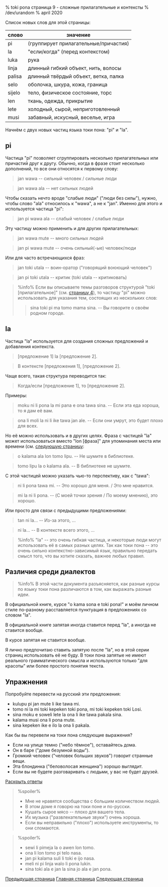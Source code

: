 % toki pona страница 9  - сложные прилагательные и контексты
% /dev/urandom
% april 2020

Список новых слов для этой страницы:

| слово     | значение                                |
|-----------|-----------------------------------------|
| pi        | (группирует прилагательные/причастия)   |
| la        | "если/когда" (перед контекстом)         |
| luka      | рука                                    |
| linja     | длинный гибкий объект, нить, волосы     |
| palisa    | длинный твёрдый объект, ветка, палка    |
| selo      | оболочка, шкура, кожа, граница          |
| sijelo    | тело, физическое состояние, торс        |
| len       | ткань, одежда, прикрытие                |
| lete      | холодный, сырой, неприготовленный       |
| musi      | забавный, искусный, веселье, игра       |

Начнём с двух новых частиц языка токи пона: "pi" и "la".

## pi

Частица "pi" позволяет сгруппировать несколько прилагательных или причастий друг
к другу. Обычно, когда в фразе стоит несколько дополнений, то все они относятся
к первому слову:

> jan wawa -- сильный человек / сильные люди

> jan wawa ala -- нет сильных людей

Чтобы сказать нечто вроде "слабые люди" ("люди без силы"), нужно, чтобы слово
"ala" относилось к "wawa", а не к "jan". Именно для этого и используется частица
"pi":

> jan pi wawa ala -- слабый человек / слабые люди

Эту частицу можно применить и для других прилагательных:

> jan wawa mute -- много сильных людей

> jan pi wawa mute -- очень сильный(-ые) человек/люди

Или для часто встречающихся фраз:

> jan toki utala -- воин-оратор ("говорящий воюющий человек")

> jan pi toki utala -- критик (toki utala -- критиковать)

> %info%
> Если вы описываете темы разговоров структурой "toki [прилагательное]" (см.
> [страницу 4](ru_4.html)), то частицу "pi" можно использовать для указания тем,
> состоящих из нескольких слов:
>
> > sina toki pi ma tomo mama sina. -- Вы говорите о своём родном городе.
>

## la

Частица "la" используется для создания сложных предложений и добавления
контекста.

> [предложение 1] la [предложение 2].

> В контексте [предложения 1], [предложение 2].

Чаще всего, такая структура переводится так:

> Когда/если [предложение 1], то [предложение 2].

Примеры:

> moku ni li pona la mi pana e ona tawa sina. -- Если эта еда хороша, то я дам
> её вам.

> ona li moli la ni li ike tawa jan ale. -- Если они умрут, это будет плохо для
> всех.

Но её можно использовать и в других целях. Фраза с частицей "la" может
использоваться вместо "lon [фраза]" для упоминания места или времени (см.
[следующую страницу](ru_10.html):

> o kalama ala lon tomo lipu. -- Не шумите в библиотеке.

> tomo lipu la o kalama ala. -- В библиотеке не шумите.

С этой частицей можно указать чью-то перспективу, как с "tawa":

> ni li pona tawa mi. -- Это хорошо для меня. / Это мне нравится.

> mi la ni li pona. -- (С моей точки зрения / По моему мнению), это хорошо.

Или просто для связи с предыдущими предложениями:

> tan ni la... -- Из-за этого, ...

> ni la... -- В контексте всего этого, ...

> %info%
> "la" -- это очень гибкая частица, и некоторые люди могут использовать её в
> самых разных целях. Так как токи пона -- это очень сильно контекстно-зависимый
> язык, правильно передать смысл того, что вы хотите сказать, важнее любых
> правил.

## Различия среди диалектов

> %info%
> В этой части документа разъясняется, как разные курсы по языку токи пона
> различаются в том, как выражать разные идеи.

В официальной книге, курсе "o kama sona e toki pona!" и моём личном стиле
по-разному расставляется пунктуация в предложениях со словом "la".

В официальной книге запятая иногда ставится перед "la", а иногда не ставится
вообще.

В курсе запятая не ставится вообще.

Я лично предпочитаю ставить запятую после "la", но в этой серии страниц
использовать её не буду. В токи пона запятые не имеют реального грамматического
смысла и используются только "для красоты" или более простого понятия текста.

## Упражнения

Попробуйте перевести на русский эти предложения:

* kulupu pi jan mute li ike tawa mi. 
* tomo ni la mi toki kepeken toki pona, mi toki kepeken toki Losi.
* sina moku e soweli lete la ona li ike tawa pakala sina.
* kalama musi ona li pona mute.
* sina kepeken ike e ilo la ona li pakala.

Как бы вы перевели на токи пона следующие выражения?

* Если на улице темно ("небо тёмное"), оставайтесь дома.
* Он в баре ("доме безумной воды"). 
* Громкий человек ("человек больших звуков") говорит странные вещи.
* Эта блондинка ("беловолосая женщина") хорошо выглядит. 
* Если вы не будете разговаривать с людьми, у вас не будет друзей.

<a name="answers" href="#answers" onclick="revealSpoilers();">Раскрыть ответы</a>

> %spoiler%
> * Мне не нравятся сообщества с большим количеством людей.
> * В этом доме я говорю на токи поне и по-русски.
> * Кушать сырое мясо -- плохо для вашего тела.
> * Их музыка ("развлекательные звуки") очень хороша.
> * Если вы неправильно ("плохо") используете инструменты, то они сломаются.
>

> %spoiler%
> * sewi li pimeja la o awen lon tomo.
> * ona li lon tomo pi telo nasa.
> * jan pi kalama suli li toki e ijo nasa.
> * meli ni pi linja walo li pona lukin.
> * sina toki ala e jan la sina jo ala e jan pona.
>

[Предыдущая страница](ru_8.html) [Главная страница](ru_index.html) [Следующая
страница](ru_10.html)

